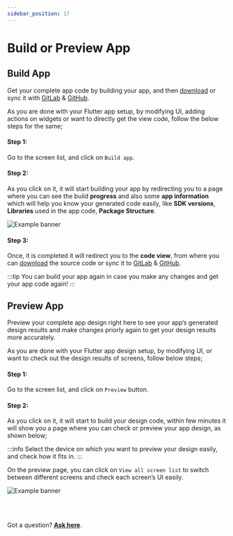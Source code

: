```yaml
---
sidebar_position: 17
---
```


# Build or Preview App

## Build App
Get your complete app code by building your app, and then <a href="/docs/flutter/deploy-or-download-code#download">download</a> or sync it with <a href="/docs/flutter/deploy-or-download-code#sync-application-code-to-gitlab">GitLab</a> & <a href="/docs/flutter/deploy-or-download-code#sync-application-code-to-github">GitHub</a>.


As you are done with your Flutter app setup, by modifying UI, adding actions on widgets or want to directly get the view code, follow the below steps for the same;

#### **Step 1:**
Go to the screen list, and click on `Build app`.

#### **Step 2:**
As you click on it, it will start building your app by redirecting you to a page where you can see the build **progress** and also some **app information** which will help you know your generated code easily, like **SDK versions**, **Libraries** used in the app code, **Package Structure**.

![Example banner](./images/flutter-build-app.gif)

#### **Step 3:**
Once, it is completed it will redirect you to the **code view**, from where you can <a href="/docs/flutter/deploy-or-download-code#download">download</a> the source code or sync it to <a href="/docs/flutter/deploy-or-download-code#sync-application-code-to-gitlab">GitLab</a> & <a href="/docs/flutter/deploy-or-download-code#sync-application-code-to-github">GitHub</a>.

:::tip
You can build your app again in case you make any changes and get your app code again!
:::

## Preview App
Preview your complete app design right here to see your app’s generated design results and make changes priorly again to get your design results more accurately.

As you are done with your Flutter app design setup, by modifying UI, or want to check out the design results of screens, follow below steps;

#### **Step 1:** 
Go to the screen list, and click on `Preview` button.

#### **Step 2:** 
As you click on it, it will start to build your design code, within few minutes it will show you a page where you can check or preview your app design, as shown below;

:::info
Select the device on which you want to preview your design easily, and check how it fits in.
:::

On the preview page, you can click on `View all screen list` to switch between different screens and check each screen’s UI easily.

![Example banner](./images/flutter-perview.gif)


<br/>
<br/>

Got a question? [**Ask here**](https://discord.com/invite/rFMnCG5MZ7).


